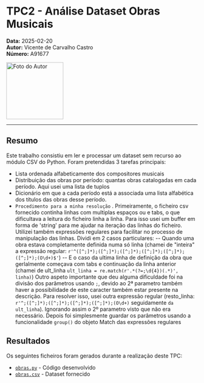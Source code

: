 # TPC2 - Análise Dataset Obras Musicais

**Data:** 2025-02-20  
**Autor:** Vicente de Carvalho Castro  
**Número:** A91677  

<img src="../foto_perfil.png" alt="Foto do Autor" width="150"/>

---

## Resumo
Este trabalho consistiu em ler e processar um dataset sem recurso ao módulo CSV do Python. Foram pretendidas 3 tarefas principais:
- Lista ordenada alfabeticamente dos compositores musicais
- Distribuição das obras por período: quantas obras catalogadas em cada período. Aqui usei uma lista de tuplos
- Dicionário em que a cada período está a associada uma lista alfabética dos títulos das obras
desse período.
- `Procedimento para a minha resolução` . Primeiramente, o ficheiro csv fornecido continha linhas com multiplas espaços ou e tabs, o que dificultava a leitura do ficheiro linha a linha. Para isso usei um buffer em forma de 'string' para me ajudar na iteração das linhas do ficheiro. Utilizei também expressões regulares para facilitar no processo de  manipulação das linhas. Dividi em 2 casos particulares: 
    -- Quando uma obra estava completamente definida numa só linha (chamei de "inteira" a expressão regular: `r'^([^;]*);([^;]*);([^;]*);([^;]*);([^;]*);([^;]*);(O\d+)$'`)
    -- E o caso da ultima linha de definição da obra que gerlalmente começava com tabs e continuação da linha anterior (chamei de ult_linha `ult_linha = re.match(r'.*(?=;\d{4})(.*)', linha)`)
Outro aspeto importante que deu alguma dificuldade foi na divisão dos parâmetros usando `;`, devido ao 2ª parametro também haver a possibilidade de este caracter também estar presente na descrição. Para resolver isso, usei outra expressão regular (resto_linha: `r'^;([^;]*);([^;]*);([^;]*);([^;]*);(O\d+)` seguidamente `da ult_linha`). Ignorando assim o 2º parametro visto que não era necessário. Depois foi simplesmente guardar os parâmetros usando a funcionalidade `group()` do objeto Match das expressões regulares 
    

## Resultados
Os seguintes ficheiros foram gerados durante a realização deste TPC:  
- [`obras.py`](somador.py) - Código desenvolvido  
- [`obras.csv`](obras.csv) - Dataset fornecido